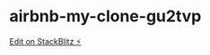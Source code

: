 # airbnb-my-clone-gu2tvp

[Edit on StackBlitz ⚡️](https://stackblitz.com/edit/airbnb-my-clone-gu2tvp)